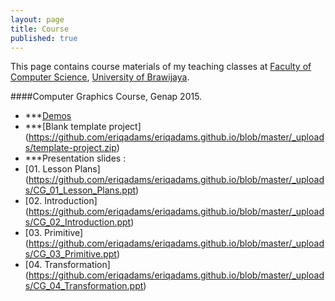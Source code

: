 ```yaml
---
layout: page
title: Course
published: true
---
```


This page contains course materials of my teaching classes at [Faculty of Computer Science](http://ptiik.ub.ac.id), [University of Brawijaya](http://www.ub.ac.id).

####Computer Graphics Course, Genap 2015.
- ***[Demos](https://github.com/eriqadams/computer-graphics)
- ***[Blank template project] (https://github.com/eriqadams/eriqadams.github.io/blob/master/_uploads/template-project.zip)
- ***Presentation slides :
- [01. Lesson Plans] (https://github.com/eriqadams/eriqadams.github.io/blob/master/_uploads/CG_01_Lesson_Plans.ppt)
- [02. Introduction] (https://github.com/eriqadams/eriqadams.github.io/blob/master/_uploads/CG_02_Introduction.ppt)
- [03. Primitive] (https://github.com/eriqadams/eriqadams.github.io/blob/master/_uploads/CG_03_Primitive.ppt)
- [04. Transformation] (https://github.com/eriqadams/eriqadams.github.io/blob/master/_uploads/CG_04_Transformation.ppt)